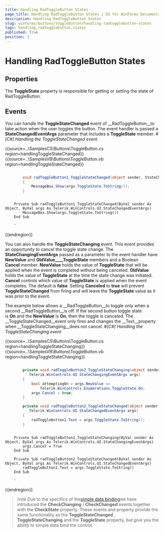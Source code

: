 ```yaml
---
title: Handling RadToggleButton States
page_title: Handling RadToggleButton States | UI for WinForms Documentation
description: Handling RadToggleButton States
slug: winforms/buttons/togglebutton/handling-radtogglebutton-states
tags: handling,radtogglebutton,states
published: True
position: 1
---
```


# Handling RadToggleButton States



## Properties

The __ToggleState__ property is responsible for getting or setting the state of RadToggleButton.
        

## Events

You can handle the __ToggleStateChanged__ event of __RadToggleButton__to take action when the user toggles the button. The event handler is passed a __StateChangedEventArgs__ parameter that includes a __ToggleState__ member.
        #_[C#] Handling the ToggleStateChanged event_

	



{{source=..\SamplesCS\Buttons\ToggleButton.cs region=handlingToggleStateChanged}} 
{{source=..\SamplesVB\Buttons\ToggleButton.vb region=handlingToggleStateChanged}} 

````C#

        void radToggleButton1_ToggleStateChanged(object sender, StateChangedEventArgs args)
        {
            MessageBox.Show(args.ToggleState.ToString());
        }
````
````VB.NET

    Private Sub radToggleButton1_ToggleStateChanged(ByVal sender As Object, ByVal args As Telerik.WinControls.UI.StateChangedEventArgs)
        MessageBox.Show(args.ToggleState.ToString())
    End Sub

    '
````

{{endregion}} 




You can also handle the __ToggleStateChanging__ event. This event provides an opportunity to cancel the toggle state change. The __StateChangingEventArgs__ passed as a parameter to the event handler have __NewValue__ and __OldValue____ToggleState__ members and a Boolean __Cancel__ member. __NewValue__ holds the value of __ToggleState__ that will be applied when the event is completed without being canceled. __OldValue__ holds the value of __ToggleState__ at the time the state change was initiated. __Cancel__ controls which value of __ToggleState__ is applied when the event completes. The default is __false__. Setting __Canceled__ to __true__ will prevent __ToggleStateChanged__ from firing and will leave the __ToggleState__ value as it was prior to the event.
        

The example below allows a __RadToggleButton__to toggle only when a second __RadToggleButton__is off. If the second button toggle state is __On__ and the __NewValue__ is __On__, then the toggle is canceled. The __ToggleStateChanged__event only fires and changes the __Text__property when __ToggleStateChangiing__does not cancel.
        #_[C#] Handling the ToggleStateChanging event_

	



{{source=..\SamplesCS\Buttons\ToggleButton.cs region=handlingToggleStateChanging}} 
{{source=..\SamplesVB\Buttons\ToggleButton.vb region=handlingToggleStateChanging}} 

````C#

        private void radToggleButton2_ToggleStateChanging(object sender,
           Telerik.WinControls.UI.StateChangingEventArgs args)
        {
            bool attemptingOn = args.NewValue ==
                Telerik.WinControls.Enumerations.ToggleState.On;
            args.Cancel = true;
        }

        private void radToggleButton2_ToggleStateChanged(object sender,
           Telerik.WinControls.UI.StateChangedEventArgs args)
        {
            radToggleButton1.Text = args.ToggleState.ToString();
        }
````
````VB.NET

    Private Sub radToggleButton2_ToggleStateChanging(ByVal sender As Object, ByVal args As Telerik.WinControls.UI.StateChangingEventArgs)
        args.Cancel = True
    End Sub

    Private Sub radToggleButton2_ToggleStateChanged(ByVal sender As Object, ByVal args As Telerik.WinControls.UI.StateChangedEventArgs)
        radToggleButton1.Text = args.ToggleState.ToString()
    End Sub

    '
````

{{endregion}} 




>note Due to the specifics of the[simple data binding](http://msdn.microsoft.com/en-us/library/system.windows.forms.binding(v=vs.110).aspx)we have introduced the __CheckChanging__ / __CheckChanged__ events together with the __CheckState__ property. These events and property provide the same functionality as the __ToggleStateChanged__ , __ToggleStateChanging__ and the __ToggleState__ property, but give you the ability to simple data bind the control.
>

